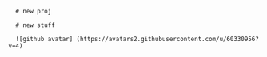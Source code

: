 <pre><code>  # new proj

  # new stuff

  ![github avatar] (https://avatars2.githubusercontent.com/u/60330956?v=4)     
</code></pre>
